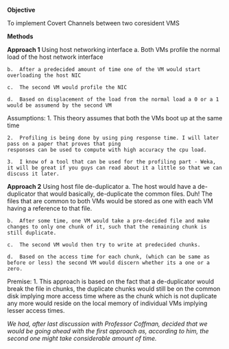 __Objective__

To implement Covert Channels between two coresident VMS

__Methods__

__Approach 1__ Using host networking interface
	a.	 Both VMs profile the normal load of the host network interface
	
	b. 	After a predecided amount of time one of the VM would start overloading the host NIC
	
	c. 	The second VM would profile the NIC 
	
	d. 	Based on displacement of the load from the normal load a 0 or a 1 would be assumend by the second VM
	

Assumptions:
	1. 	This theory assumes that both the VMs boot up at the same time
	
	2. 	Profiling is being done by using ping response time. I will later pass on a paper that proves that ping
	responses can be used to compute with high accuracy the cpu load.
	
	3. 	I know of a tool that can be used for the profiling part - Weka, it will be great if you guys can read about it a little so that we can discuss it later.
	

__Approach 2__ Using host file de-duplicator
	a. 	The host would have a de-duplicator that would basically, de-duplicate the common files. Duh! The files that are common to both VMs would be stored as one with each VM having a reference to that file.
	
	b. 	After some time, one VM would take a pre-decided file and make changes to only one chunk of it, such that the remaining chunk is still duplicate.
	
	c. 	The second VM would then try to write at predecided chunks.
	
	d. 	Based on the access time for each chunk, (which can be same as before or less) the second VM would discern whether its a one or a zero.
	

Premise:
	1. This approach is based on the fact that a de-duplicator would break the file in chunks, the duplicate chunks would still be on the common disk implying more access time where as the chunk which is not duplicate any more would reside on the local memory of individual VMs implying lesser access times.


_We had, after last discussion with Professor Coffman, decided that we would be going ahead with the first approach as, according to him, the second one might take considerable amount of time._
